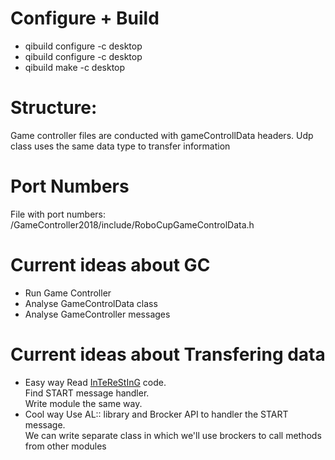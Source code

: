 # Configure + Build
+ qibuild configure -c desktop
+ qibuild configure -c desktop
+ qibuild make -c desktop
# Structure:
Game controller files are conducted with gameControllData headers. 
Udp class uses the same data type to transfer information
# Port Numbers
File with port numbers:
/GameController2018/include/RoboCupGameControlData.h
# Current ideas about GC
+ Run Game Controller
+ Analyse GameControlData class
+ Analyse GameController messages
# Current ideas about Transfering data
+ Easy way
Read [InTeReStInG](https://github.com/UNSWComputing/rUNSWift-2018-release/tree/master/robot/gamecontroller) code.  
Find START message handler.  
Write module the same way.  
+ Cool way
Use AL:: library and Brocker API to handler the START message.  
We can write separate class in which we'll use brockers to call methods from other modules
